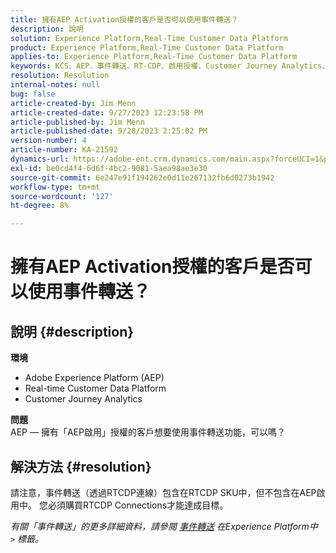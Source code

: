 ```yaml
---
title: 擁有AEP Activation授權的客戶是否可以使用事件轉送？
description: 說明
solution: Experience Platform,Real-Time Customer Data Platform
product: Experience Platform,Real-Time Customer Data Platform
applies-to: Experience Platform,Real-Time Customer Data Platform
keywords: KCS、AEP、事件轉送、RT-CDP、啟用授權、Customer Journey Analytics、Adobe Experience Platform
resolution: Resolution
internal-notes: null
bug: false
article-created-by: Jim Menn
article-created-date: 9/27/2023 12:23:58 PM
article-published-by: Jim Menn
article-published-date: 9/28/2023 2:25:02 PM
version-number: 4
article-number: KA-21592
dynamics-url: https://adobe-ent.crm.dynamics.com/main.aspx?forceUCI=1&pagetype=entityrecord&etn=knowledgearticle&id=0fe596b8-305d-ee11-be6f-6045bd006268
exl-id: be0cd4f4-6d6f-4bc2-9081-5aea98ae3e30
source-git-commit: 6e247e91f194262e0d11e267132fb6d0273b1942
workflow-type: tm+mt
source-wordcount: '127'
ht-degree: 8%

---
```


# 擁有AEP Activation授權的客戶是否可以使用事件轉送？

## 說明 {#description}

<b>環境</b>
- Adobe Experience Platform (AEP)
- Real-time Customer Data Platform
- Customer Journey Analytics


<b>問題</b>
<br>AEP — 擁有「AEP啟用」授權的客戶想要使用事件轉送功能，可以嗎？<br>

## 解決方法 {#resolution}


請注意，事件轉送（透過RTCDP連線）包含在RTCDP SKU中，但不包含在AEP啟用中。
您必須購買RTCDP Connections才能達成目標。

*有關「事件轉送」的更多詳細資料，請參閱 [事件轉送](https://experienceleague.adobe.com/docs/experience-platform/tags/event-forwarding/overview.html?lang=en) 在Experience Platform中  `>`  標籤。*
